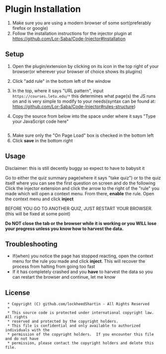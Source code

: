 
# Plugin Installation

1. Make sure you are using a modern browser of some sort(preferably firefox or google)
2. Follow the installation instructions for the injector plugin at https://github.com/Lor-Saba/Code-Injector#Installation

## Setup
1. Open the plugin/extension by clicking on its icon in the top right of your browser(or wherever your browser of choice shows its plugins)
2. Click "add rule" in the bottom left of the window
3. In the top, where it says "URL pattern", input `https://courses.letu.edu/*`
    this determines what page(s) the JS runs on and is very simple to modify to your needs(syntax can be found at: https://github.com/Lor-Saba/Code-Injector#rules-structure)

4. Copy the source from below into the space under where it says "Type your JavaScript code here"
```
```
5. Make sure only the "On Page Load" box is checked in the bottom left
6. Click **save** in the bottom right

## Usage
Disclaimer: this is still decently buggy so expect to have to babysit it

Go to either the quiz summary page(where it says "take quiz") or to the quiz itself where you can see the first question on screen and do the following
Click the injector extension and click the arrow to the right of the "rule" you made which will open a context menu. From there, **enable** the rule.
Open the context menu and click **inject**



BEFORE YOU GO TO ANOTHER QUIZ, JUST RESTART YOUR BROWSER. (this will be fixed at some point)

**Do NOT close the tab or the browser while it is working or you WILL lose your progress unless you know how to harvest the data.**

## Troubleshooting
- If(when) you notice the page has stopped reacting, open the context menu for the rule you made and click **inject**.
  This will recover the process from halting from going too fast
- If it has completely crashed and you **have** to harvest the data so you can restart the browser and continue, let me know








## License
```
 * Copyright (C) github.com/lockheedShartin - All Rights Reserved
 * 
 * This source code is protected under international copyright law.  All rights
 * reserved and protected by the copyright holders.
 * This file is confidential and only available to authorized individuals with the
 * permission of the copyright holders.  If you encounter this file and do not have
 * permission, please contact the copyright holders and delete this file.
```

